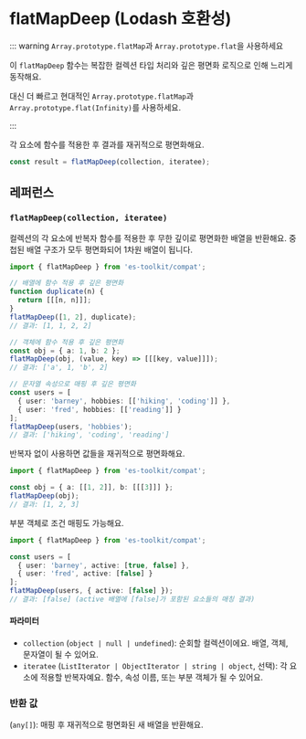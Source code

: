 # flatMapDeep (Lodash 호환성)

::: warning `Array.prototype.flatMap`과 `Array.prototype.flat`을 사용하세요

이 `flatMapDeep` 함수는 복잡한 컬렉션 타입 처리와 깊은 평면화 로직으로 인해 느리게 동작해요.

대신 더 빠르고 현대적인 `Array.prototype.flatMap`과 `Array.prototype.flat(Infinity)`를 사용하세요.

:::

각 요소에 함수를 적용한 후 결과를 재귀적으로 평면화해요.

```typescript
const result = flatMapDeep(collection, iteratee);
```

## 레퍼런스

### `flatMapDeep(collection, iteratee)`

컬렉션의 각 요소에 반복자 함수를 적용한 후 무한 깊이로 평면화한 배열을 반환해요. 중첩된 배열 구조가 모두 평면화되어 1차원 배열이 됩니다.

```typescript
import { flatMapDeep } from 'es-toolkit/compat';

// 배열에 함수 적용 후 깊은 평면화
function duplicate(n) {
  return [[[n, n]]];
}
flatMapDeep([1, 2], duplicate);
// 결과: [1, 1, 2, 2]

// 객체에 함수 적용 후 깊은 평면화
const obj = { a: 1, b: 2 };
flatMapDeep(obj, (value, key) => [[[key, value]]]);
// 결과: ['a', 1, 'b', 2]

// 문자열 속성으로 매핑 후 깊은 평면화
const users = [
  { user: 'barney', hobbies: [['hiking', 'coding']] },
  { user: 'fred', hobbies: [['reading']] }
];
flatMapDeep(users, 'hobbies');
// 결과: ['hiking', 'coding', 'reading']
```

반복자 없이 사용하면 값들을 재귀적으로 평면화해요.

```typescript
import { flatMapDeep } from 'es-toolkit/compat';

const obj = { a: [[1, 2]], b: [[[3]]] };
flatMapDeep(obj);
// 결과: [1, 2, 3]
```

부분 객체로 조건 매핑도 가능해요.

```typescript
import { flatMapDeep } from 'es-toolkit/compat';

const users = [
  { user: 'barney', active: [true, false] },
  { user: 'fred', active: [false] }
];
flatMapDeep(users, { active: [false] });
// 결과: [false] (active 배열에 [false]가 포함된 요소들의 매칭 결과)
```

#### 파라미터

- `collection` (`object | null | undefined`): 순회할 컬렉션이에요. 배열, 객체, 문자열이 될 수 있어요.
- `iteratee` (`ListIterator | ObjectIterator | string | object`, 선택): 각 요소에 적용할 반복자예요. 함수, 속성 이름, 또는 부분 객체가 될 수 있어요.

### 반환 값

(`any[]`): 매핑 후 재귀적으로 평면화된 새 배열을 반환해요.
